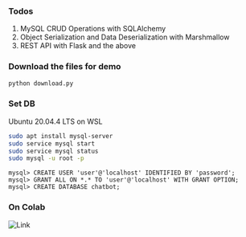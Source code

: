 ### Todos

1. MySQL CRUD Operations with SQLAlchemy
2. Object Serialization and Data Deserialization with Marshmallow
3. REST API with Flask and the above

### Download the files for demo

```bash
python download.py
```

### Set DB
Ubuntu 20.04.4 LTS on WSL
```bash
sudo apt install mysql-server
sudo service mysql start
sudo service mysql status
sudo mysql -u root -p
```

```mysql
mysql> CREATE USER 'user'@'localhost' IDENTIFIED BY 'password';
mysql> GRANT ALL ON *.* TO 'user'@'localhost' WITH GRANT OPTION;
mysql> CREATE DATABASE chatbot;
```

### On Colab

![Link](https://colab.research.google.com/github/dotsnangles/chatbot-rest-api/blob/master/on_colab.ipynb)